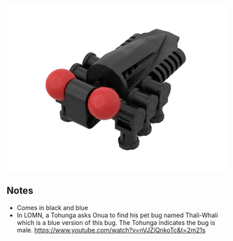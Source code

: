 ![](bug.png)

Notes
-----
* Comes in black and blue
* In LOMN, a Tohunga asks Onua to find his pet bug named Thali-Whali which is a blue version of this bug. The Tohunga indicates the bug is male. https://www.youtube.com/watch?v=nVJZiQnkoTc&t=2m21s
